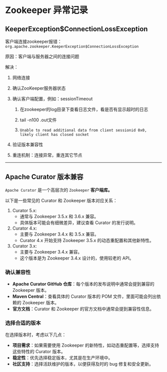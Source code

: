 # Zookeeper 异常记录

## KeeperException$ConnectionLossException

客户端连接zookeeper报错：`org.apache.zookeeper.KeeperException$ConnectionLossException`

原因：客户端与服务器之间的连接问题

解决：

1. 网络连接

2. 确认ZooKeeper服务器状态

3. 确认客户端配置，例如：sessionTimeout

   1. 在zookeeper的log目录下查看日志文件，看是否有显示超时的日志

   2. tail -n100 .out文件

   3. ```
      Unable to read additional data from client sessionid 0x0, likely client has closed socket
      ```

4. 验证版本兼容性

5. 重连机制：连接异常，重连其它节点
------
## Apache Curator 版本兼容

`Apache Curator` 是一个高层次的 `Zookeeper` **客户端库。**

以下是一些常见的 Curator 和 Zookeeper 版本对应关系：

1. Curator 5.x:
   - 通常与 Zookeeper 3.5.x 和 3.6.x 兼容。
   - 具体版本可能会有细微差异，建议查看 Curator 的发行说明。
2. Curator 4.x:
   - 主要与 Zookeeper 3.4.x 和 3.5.x 兼容。
   - Curator 4.x 开始支持 Zookeeper 3.5.x 的动态重配置和其他新特性。
3. Curator 3.x:
   - 主要与 Zookeeper 3.4.x 兼容。
   - 这个版本是为 Zookeeper 3.4.x 设计的，使用较老的 API。

### 确认兼容性

- **Apache Curator GitHub 仓库**：每个版本的发布说明中通常会提到兼容的 Zookeeper 版本。
- **Maven Central**：查看具体的 Curator 版本的 POM 文件，里面可能会列出依赖的 Zookeeper 版本。
- **官方文档**：Curator 和 Zookeeper 的官方文档中通常会提到兼容性信息。

### 选择合适的版本

在选择版本时，考虑以下几点：

- **项目需求**：如果需要使用 Zookeeper 的新特性，如动态重配置等，选择支持这些特性的 Curator 版本。
- **稳定性**：优先选择稳定版本，尤其是在生产环境中。
- **社区支持**：选择活跃维护的版本，以便获得及时的 bug 修复和安全更新。
